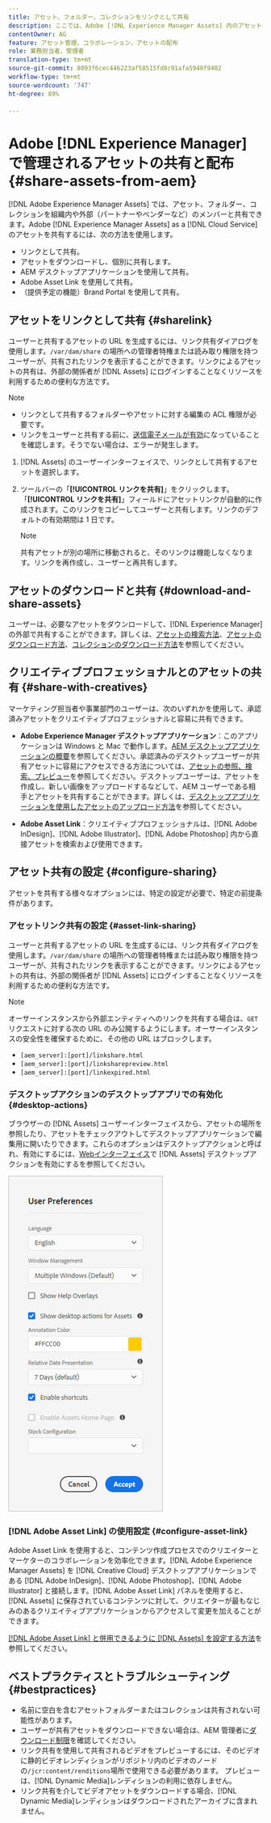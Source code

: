 ```yaml
---
title: アセット、フォルダー、コレクションをリンクとして共有
description: ここでは、Adobe [!DNL Experience Manager Assets] 内のアセット、フォルダー、コレクションをハイパーリンクとして共有する方法について説明します。
contentOwner: AG
feature: アセット管理，コラボレーション，アセットの配布
role: 業務担当者、管理者
translation-type: tm+mt
source-git-commit: 8093f6cec446223af58515fd8c91afa5940f9402
workflow-type: tm+mt
source-wordcount: '747'
ht-degree: 89%

---
```



# Adobe [!DNL Experience Manager] で管理されるアセットの共有と配布 {#share-assets-from-aem}

[!DNL Adobe Experience Manager Assets] では、アセット、フォルダー、コレクションを組織内や外部（パートナーやベンダーなど）のメンバーと共有できます。Adobe [!DNL Experience Manager Assets] as a [!DNL Cloud Service] のアセットを共有するには、次の方法を使用します。

* リンクとして共有。
* アセットをダウンロードし、個別に共有します。
* AEM デスクトップアプリケーションを使用して共有。
* Adobe Asset Link を使用して共有。
* （提供予定の機能）Brand Portal を使用して共有。

## アセットをリンクとして共有 {#sharelink}

ユーザーと共有するアセットの URL を生成するには、リンク共有ダイアログを使用します。`/var/dam/share` の場所への管理者特権または読み取り権限を持つユーザーが、共有されたリンクを表示することができます。リンクによるアセットの共有は、外部の関係者が [!DNL Assets] にログインすることなくリソースを利用するための便利な方法です。

>[!NOTE]
>
>* リンクとして共有するフォルダーやアセットに対する編集の ACL 権限が必要です。
>* リンクをユーザーと共有する前に、[送信電子メールが有効](/help/implementing/developing/introduction/development-guidelines.md#sending-email)になっていることを確認します。そうでない場合は、エラーが発生します。


1. [!DNL Assets] のユーザーインターフェイスで、リンクとして共有するアセットを選択します。
1. ツールバーの「**[!UICONTROL リンクを共有]**」をクリックします。「**[!UICONTROL リンクを共有]**」フィールドにアセットリンクが自動的に作成されます。このリンクをコピーしてユーザーと共有します。リンクのデフォルトの有効期間は 1 日です。

   >[!NOTE]
   >
   >共有アセットが別の場所に移動されると、そのリンクは機能しなくなります。リンクを再作成し、ユーザーと再共有します。

<!--
## Share assets as a link {#sharelink}

To generate the URL for assets you want to share with users, use the Link Sharing dialog. Users with administrator privileges or with read permissions at `/var/dam/share` location are able to view the links shared with them. Sharing assets through a link is a convenient way of making resources available to external parties without them having to first log in to AEM Assets.

>[!NOTE]
>
>* You need Edit ACL permission on the folder or the asset that you want to share as a link.
>* Before you share a link with users, ensure that Day CQ Mail Service is configured. Otherwise, an error occurs.

1. In the Assets user interface, select the asset to share as a link.
1. From the toolbar, click/tap the **[!UICONTROL Share Link]**.

   An asset link is auto-created in the **[!UICONTROL Share Link]** field. Copy this link and share it with the users. The default expiration time for the link is one day.

   Alternatively, proceed to perform steps 3-7 of this procedure to add email recipients, configure the expiration time for the link, and send it from the dialog.

   >[!NOTE]
   >
   >If a shared asset is moved to a different location, its link stops working. Re-create the link and re-share with the users.

1. From the web console, open the **[!UICONTROL Day CQ Link Externalizer]** configuration and modify the following properties in the **[!UICONTROL Domains]** field with the values mentioned against each:

    * local
    * author
    * publish

   For the local and author properties, provide the URL for the local and author instance respectively. Both local and author properties have the same value if you run a single AEM author instance. For publish, provide the URL for the publish instance.

1. In the email address box of the **[!UICONTROL Link Sharing]** dialog, type the email ID of the user you want to share the link with. You can also share the link with multiple users.

   If the user is a member of your organization, select the user's email ID from the suggested email IDs that appear in the list below the typing area. For an external user, type the complete email ID and then select it from the list.

   To enable emails to be sent out to users, configure the SMTP server details in [Day CQ Mail Service](/help/assets/configure-asset-sharing.md#configmailservice).

   >[!NOTE]
   >
   >If you enter an email ID of a user that is not a member of your organization, the words "External User" are prefixed with the email ID of the user.

1. In the **[!UICONTROL Subject]** box, enter a subject for the asset you want to share.
1. In the **[!UICONTROL Message]** box, enter an optional message.
1. In the **[!UICONTROL Expiration]** field, specify an expiration date and time for the link using the date picker. By default, the expiration date is set for a week from the date you share the link.
1. To let users download the original image along with the renditions, select **[!UICONTROL Allow download of original file]**.

   >[!NOTE]
   >
   >By default, users can only download the renditions of the asset that you share as a link.

1. Click **[!UICONTROL Share]**. A message confirms that the link is shared with the users through an email.
1. To view the shared asset, click/tap the link in the email that is sent to the user. The shared asset is displayed in the **[!UICONTROL Adobe Marketing Cloud]** page.

   To toggle to the list view, click/tap the layout icon in the toolbar.

1. To generate a preview of the asset, click/tap the shared asset. To close the preview and return to the **[!UICONTROL Marketing Cloud]** page, click/tap **[!UICONTROL Back]** in the toolbar. If you have shared a folder, click/tap **[!UICONTROL Parent Folder]** to return to the parent folder.

   >[!NOTE]
   >
   >AEM supports generating the preview of assets of these MIME types: JPG, PNG, GIF, BMP, INDD, PDF, and PPT. You can only download the assets of the other MIME types.

1. To download the shared asset, click/tap **[!UICONTROL Select]** from the toolbar, click/tap the asset, and then click/tap **[!UICONTROL Download]** from the toolbar.
1. To view the assets you shared as links, go to the Assets user interface and click/tap the GlobalNav icon. Choose **[!UICONTROL Navigation]** from the list to display the Navigation pane.
1. From the Navigation pane, choose **[!UICONTROL Shared Links]** to display a list of shared assets.
1. To un-share an asset, select it and tap/click **[!UICONTROL Unshare]** from the toolbar.

A message confirms that you unshared the asset. In addition, the entry for the asset is removed from the list.
-->

## アセットのダウンロードと共有 {#download-and-share-assets}

ユーザーは、必要なアセットをダウンロードして、[!DNL Experience Manager] の外部で共有することができます。詳しくは、[アセットの検索方法](/help/assets/search-assets.md)、[アセットのダウンロード方法](/help/assets/download-assets-from-aem.md)、[コレクションのダウンロード方法](manage-collections.md#download-a-collection)を参照してください。

## クリエイティブプロフェッショナルとのアセットの共有 {#share-with-creatives}

マーケティング担当者や事業部門のユーザーは、次のいずれかを使用して、承認済みアセットをクリエイティブプロフェッショナルと容易に共有できます。

* **Adobe Experience Manager デスクトップアプリケーション**：このアプリケーションは Windows と Mac で動作します。[AEM デスクトップアプリケーションの概要](https://experienceleague.adobe.com/docs/experience-manager-desktop-app/using/introduction.html?lang=ja)を参照してください。承認済みのデスクトップユーザーが共有アセットに容易にアクセスできる方法については、[アセットの参照、検索、プレビュー](https://experienceleague.adobe.com/docs/experience-manager-desktop-app/using/using.html?lang=ja#browse-search-preview-assets)を参照してください。デスクトップユーザーは、アセットを作成し、新しい画像をアップロードするなどして、AEM ユーザーである相手とアセットを共有することができます。詳しくは、[デスクトップアプリケーションを使用したアセットのアップロード方法](https://experienceleague.adobe.com/docs/experience-manager-desktop-app/using/using.html?lang=ja#upload-and-add-new-assets-to-aem)を参照してください。

* **Adobe Asset Link**：クリエイティブプロフェッショナルは、[!DNL Adobe InDesign]、[!DNL Adobe Illustrator]、[!DNL Adobe Photoshop] 内から直接アセットを検索および使用できます。

## アセット共有の設定 {#configure-sharing}

アセットを共有する様々なオプションには、特定の設定が必要で、特定の前提条件があります。

### アセットリンク共有の設定 {#asset-link-sharing}

<!-- TBD: Web Console is not there so how to configure Day CQ email service? Or is it not required now? -->

ユーザーと共有するアセットの URL を生成するには、リンク共有ダイアログを使用します。`/var/dam/share` の場所への管理者特権または読み取り権限を持つユーザーが、共有されたリンクを表示することができます。リンクによるアセットの共有は、外部の関係者が [!DNL Assets] にログインすることなくリソースを利用するための便利な方法です。

>[!NOTE]
>
> オーサーインスタンスから外部エンティティへのリンクを共有する場合は、`GET` リクエストに対する次の URL のみ公開するようにします。オーサーインスタンスの安全性を確保するために、その他の URL はブロックします。
>* `[aem_server]:[port]/linkshare.html`
>* `[aem_server]:[port]/linksharepreview.html`
>* `[aem_server]:[port]/linkexpired.html`


<!--
## Configure Day CQ mail service {#configmailservice}

Before you can share assets as links, configure the email service.

1. Click or tap the AEM logo, and then navigate to **[!UICONTROL Tools]** &gt; **[!UICONTROL Operations]** &gt; **[!UICONTROL Web Console]**.
1. From the list of services, locate **[!UICONTROL Day CQ Mail Service]**.
1. Click the **[!UICONTROL Edit]** icon beside the service, and configure the following parameters for **Day CQ Mail Service]** with the details mentioned against their names:

    * SMTP server host name: email server host name
    * SMTP server port: email server port
    * SMTP user: email server user name
    * SMTP password: email server password

1. Click/tap **[!UICONTROL Save]**.
-->

<!-- TBD: Commenting as Web Console is not available. Document the appropriate OSGi config method if available in CS.
### Configure maximum data size {#maxdatasize}

When you download assets from the link shared using the Link Sharing feature, AEM compresses the asset hierarchy from the repository and then returns the asset in a ZIP file. However, in the absence of limits to the amount of data that can be compressed in a ZIP file, huge amounts of data is subjected to compression, which causes out of memory errors in JVM. To secure the system from a potential denial of service attack due to this situation, you can configure the maximum size of the downloaded files. If uncompressed size of the asset exceeds the configured value, asset download requests are rejected. The default value is 100 MB.

1. Click/Tap the AEM logo and then go to **[!UICONTROL Tools]** &gt; **[!UICONTROL Operations]** &gt; **[!UICONTROL Web Console]**.
1. From the web console, locate the **[!UICONTROL Day CQ DAM Adhoc Asset Share Proxy Servlet]** configuration.
1. Open the configuration in edit mode, and modify the value of the **[!UICONTROL Max Content Size (uncompressed)]** parameter.
1. Save the changes.
-->

<!--
Add content or link about how to configure sharing via BP, DA, AAL, etc.
-->

### デスクトップアクションのデスクトップアプリでの有効化 {#desktop-actions}

ブラウザーの [!DNL Assets] ユーザーインターフェイスから、アセットの場所を参照したり、アセットをチェックアウトしてデスクトップアプリケーションで編集用に開いたりできます。これらのオプションはデスクトップアクションと呼ばれ、有効にするには、[Webインターフェイス](https://experienceleague.adobe.com/docs/experience-manager-desktop-app/using/using.html?lang=ja#desktopactions-v2)で [!DNL Assets] デスクトップアクションを有効にするを参照してください。

![デスクトップアプリで作業する際の、デスクトップアクションのショートカットとしての有効化](assets/enable_desktop_actions.png)

### [!DNL Adobe Asset Link] の使用設定 {#configure-asset-link}

Adobe Asset Link を使用すると、コンテンツ作成プロセスでのクリエイターとマーケターのコラボレーションを効率化できます。[!DNL Adobe Experience Manager Assets] を [!DNL Creative Cloud] デスクトップアプリケーションである [!DNL Adobe InDesign]、[!DNL Adobe Photoshop]、[!DNL Adobe Illustrator] と接続します。[!DNL Adobe Asset Link] パネルを使用すると、[!DNL Assets] に保存されているコンテンツに対して、クリエイターが最もなじみのあるクリエイティブアプリケーションからアクセスして変更を加えることができます。

[ [!DNL Adobe Asset Link] と併用できるように [!DNL Assets] を設定する方法](https://helpx.adobe.com/jp/enterprise/using/configure-aem-assets-for-asset-link.html)を参照してください。

## ベストプラクティスとトラブルシューティング {#bestpractices}

* 名前に空白を含むアセットフォルダーまたはコレクションは共有されない可能性があります。
* ユーザーが共有アセットをダウンロードできない場合は、AEM 管理者に[ダウンロード制限](#maxdatasize)を確認してください。
* リンク共有を使用して共有されるビデオをプレビューするには、そのビデオに静的ビデオレンディションがリポジトリ内のビデオのノードの`/jcr:content/renditions`場所で使用できる必要があります。 プレビューは、[!DNL Dynamic Media]レンディションの利用に依存しません。
* リンク共有を介してビデオアセットをダウンロードする場合、[!DNL Dynamic Media]レンディションはダウンロードされたアーカイブに含まれません。

<!--
* If you cannot send email with links to shared assets or if the other users cannot receive your email, check with your AEM administrator if the [email service](/help/assets/configure-asset-sharing.md#configmailservice) is configured or not. 
* If you cannot share assets using link sharing functionality, ensure that you have the appropriate permissions. See [share assets](#sharelink).
-->

<!-- TBD: Add content or link about how to share using Brand Portal when it is available on [!DNL Cloud Service].
-->
